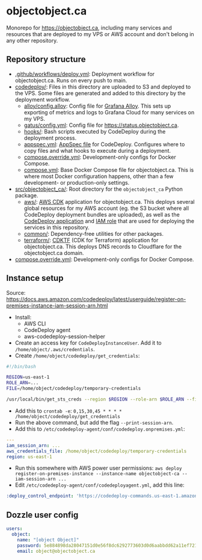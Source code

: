 # objectobject.ca

Monorepo for https://objectobject.ca, including many services and resources that are deployed to my VPS or AWS account and don't belong in any other repository.

## Repository structure

- [.github/workflows/deploy.yml](./.github/workflows/deploy.yml): Deployment workflow for objectobject.ca. Runs on every push to main.
- [codedeploy/](./codedeploy): Files in this directory are uploaded to S3 and deployed to the VPS. Some files are generated and added to this directory by the deployment workflow.
  - [alloy/config.alloy](./codedeploy/alloy/config.alloy): Config file for [Grafana Alloy](https://grafana.com/docs/alloy/latest/). This sets up exporting of metrics and logs to Grafana Cloud for many services on my VPS.
  - [gatus/config.yml](./codedeploy/gatus/config.yml): Config file for https://status.objectobject.ca.
  - [hooks/](./codedeploy/hooks): Bash scripts executed by CodeDeploy during the deployment process.
  - [appspec.yml](./codedeploy/appspec.yml): [AppSpec file](https://docs.aws.amazon.com/codedeploy/latest/userguide/reference-appspec-file.html) for CodeDeploy. Configures where to copy files and what hooks to execute during a deployment.
  - [compose.override.yml](./codedeploy/compose.override.yml): Development-only configs for Docker Compose.
  - [compose.yml](./codedeploy/compose.yml): Base Docker Compose file for objectobject.ca. This is where most Docker configuration happens, other than a few development- or production-only settings.
- [src/objectobject_ca/](./src/objectobject_ca): Root directory for the `objectobject_ca` Python package.
  - [aws/](./src/objectobject_ca/aws): [AWS CDK](https://aws.amazon.com/cdk/) application for objectobject.ca. This deploys several global resources for my AWS account (eg. the S3 bucket where all CodeDeploy deployment bundles are uploaded), as well as the [CodeDeploy application](https://docs.aws.amazon.com/codedeploy/latest/userguide/applications.html) and [IAM role](https://docs.aws.amazon.com/IAM/latest/UserGuide/id_roles.html) that are used for deploying the services in this repository.
  - [common/](./src/objectobject_ca/common): Dependency-free utilities for other packages.
  - [terraform/](./src/objectobject_ca/terraform): [CDKTF](https://developer.hashicorp.com/terraform/cdktf) (CDK for Terraform) application for objectobject.ca. This deploys DNS records to Cloudflare for the objectobject.ca domain.
- [compose.override.yml](./compose.override.yml): Development-only configs for Docker Compose.

## Instance setup

Source: https://docs.aws.amazon.com/codedeploy/latest/userguide/register-on-premises-instance-iam-session-arn.html

* Install:
  * AWS CLI
  * CodeDeploy agent
  * aws-codedeploy-session-helper
* Create an access key for `CodeDeployInstanceUser`. Add it to `/home/object/.aws/credentials`.
* Create `/home/object/codedeploy/get_credentials`:
```bash
#!/bin/bash

REGION=us-east-1
ROLE_ARN=...
FILE=/home/object/codedeploy/temporary-credentials

/usr/local/bin/get_sts_creds --region $REGION --role-arn $ROLE_ARN --file $FILE
```
* Add this to `crontab -e`: `0,15,30,45 * * * * /home/object/codedeploy/get_credentials`
* Run the above command, but add the flag `--print-session-arn`.
* Add this to `/etc/codedeploy-agent/conf/codedeploy.onpremises.yml`:
```yml
---
iam_session_arn: ...
aws_credentials_file: /home/object/codedeploy/temporary-credentials
region: us-east-1
```
* Run this somewhere with AWS power user permissions: `aws deploy register-on-premises-instance --instance-name objectobject-ca --iam-session-arn ...`
* Edit `/etc/codedeploy-agent/conf/codedeployagent.yml`, add this line:
```yml
:deploy_control_endpoint: 'https://codedeploy-commands.us-east-1.amazonaws.com'
```

## Dozzle user config

```yml
users:
  object:
    name: "[object Object]"
    password: 5e884898da28047151d0e56f8dc6292773603d0d6aabbdd62a11ef721d1542d8  # sha256 of "password"
    email: object@objectobject.ca
```
